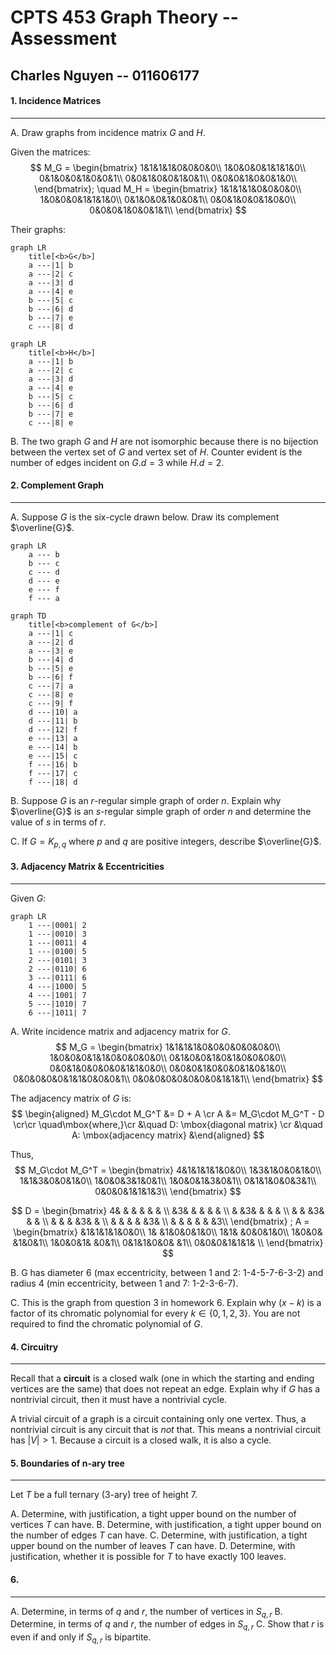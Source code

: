 # CPTS 453 Graph Theory -- Assessment

## Charles Nguyen -- 011606177


#### 1. Incidence Matrices
---
A. Draw graphs from incidence matrix $G$ and $H$.

Given the matrices:
$$
M_G = 
\begin{bmatrix}
1&1&1&1&0&0&0&0\\
1&0&0&0&1&1&1&0\\
0&1&0&0&1&0&0&1\\
0&0&1&0&0&1&0&1\\
0&0&0&1&0&0&1&0\\
\end{bmatrix};
\quad
M_H =
\begin{bmatrix}
1&1&1&1&0&0&0&0\\
1&0&0&0&1&1&1&0\\
0&1&0&0&1&0&0&1\\
0&0&1&0&0&1&0&0\\
0&0&0&1&0&0&1&1\\
\end{bmatrix}
$$

Their graphs:
```mermaid
graph LR
	title[<b>G</b>]
	a ---|1| b
	a ---|2| c
	a ---|3| d
	a ---|4| e
	b ---|5| c
	b ---|6| d
	b ---|7| e
	c ---|8| d
```

```mermaid
graph LR
	title[<b>H</b>]
	a ---|1| b
	a ---|2| c
	a ---|3| d
	a ---|4| e
	b ---|5| c
	b ---|6| d
	b ---|7| e
	c ---|8| e
```

B. The two graph $G$ and $H$ are not isomorphic because there is no bijection between the vertex set of $G$ and vertex set of $H$. Counter evident is the number of edges incident on $G.d = 3$ while $H.d = 2$.


<div style="page-break-after: always"></div>

#### 2. Complement Graph
---
A. Suppose $G$ is the six-cycle drawn below. Draw its complement $\overline{G}$.
```mermaid
graph LR
	a --- b
	b --- c
	c --- d
	d --- e
	e --- f
	f --- a
```

```mermaid
graph TD
	title[<b>complement of G</b>]
	a ---|1| c
	a ---|2| d
	a ---|3| e
	b ---|4| d
	b ---|5| e
	b ---|6| f
	c ---|7| a
	c ---|8| e
	c ---|9| f
	d ---|10| a
	d ---|11| b
	d ---|12| f
	e ---|13| a
	e ---|14| b
	e ---|15| c
	f ---|16| b
	f ---|17| c
	f ---|18| d
```

B. Suppose $G$ is an $r$-regular simple graph of order $n$. Explain why $\overline{G}$ is an $s$-regular simple
graph of order $n$ and determine the value of $s$ in terms of $r$.

C. If $G = K_{p,q}$ where $p$ and $q$ are positive integers, describe $\overline{G}$.

<div style="page-break-after: always"></div>

#### 3. Adjacency Matrix & Eccentricities
---
Given $G$:
```mermaid
graph LR
	1 ---|0001| 2
	1 ---|0010| 3
	1 ---|0011| 4
	1 ---|0100| 5
	2 ---|0101| 3
	2 ---|0110| 6
	3 ---|0111| 6
	4 ---|1000| 5
	4 ---|1001| 7
	5 ---|1010| 7
	6 ---|1011| 7
```

A. Write incidence matrix and adjacency matrix for $G$.
$$
M_G = 
\begin{bmatrix}
1&1&1&1&0&0&0&0&0&0&0\\
1&0&0&0&1&1&0&0&0&0&0\\
0&1&0&0&1&0&1&0&0&0&0\\
0&0&1&0&0&0&0&1&1&0&0\\
0&0&0&1&0&0&0&1&0&1&0\\
0&0&0&0&0&1&1&0&0&0&1\\
0&0&0&0&0&0&0&0&1&1&1\\
\end{bmatrix}
$$

The adjacency matrix of $G$ is:
$$
\begin{aligned}
M_G\cdot M_G^T &= D + A \cr
A &= M_G\cdot M_G^T - D \cr\cr
\quad\mbox{where,}\cr
&\quad D: \mbox{diagonal matrix} \cr
&\quad A: \mbox{adjacency matrix}
&\end{aligned}
$$

Thus,
$$
M_G\cdot M_G^T =
\begin{bmatrix}
4&1&1&1&1&0&0\\
1&3&1&0&0&1&0\\
1&1&3&0&0&1&0\\
1&0&0&3&1&0&1\\
1&0&0&1&3&0&1\\
0&1&1&0&0&3&1\\
0&0&0&1&1&1&3\\
\end{bmatrix}
$$

$$
D =
\begin{bmatrix}
4& & & & & & \\
 &3& & & & & \\
 & &3& & & & \\
 & & &3& & & \\
 & & & &3& & \\
 & & & & &3& \\
 & & & & & &3\\
\end{bmatrix}
;
A =
\begin{bmatrix}
 &1&1&1&1&0&0\\
1& &1&0&0&1&0\\
1&1& &0&0&1&0\\
1&0&0& &1&0&1\\
1&0&0&1& &0&1\\
0&1&1&0&0& &1\\
0&0&0&1&1&1& \\
\end{bmatrix}
$$


B. G has diameter 6 (max eccentricity, between 1 and 2: 1-4-5-7-6-3-2) and radius 4 (min eccentricity, between 1 and 7: 1-2-3-6-7).


C. This is the graph from question 3 in homework 6. Explain why ($x − k)$ is a factor of its chromatic polynomial for every $k \in \{0,1,2,3\}$. You are not required to find the chromatic polynomial of $G$.

<div style="page-break-after: always"></div>

#### 4. Circuitry
---
Recall that a **circuit** is a closed walk (one in which the starting and ending vertices are the same) that does not repeat an edge. Explain why if $G$ has a nontrivial circuit, then it must have a nontrivial cycle.

A trivial circuit of a graph is a circuit containing only one vertex. Thus, a nontrivial circuit is any circuit that is *not* that. This means a nontrivial circuit has $|V| > 1$. Because a circuit is a closed walk, it is also a cycle.

<div style="page-break-after: always"></div>

#### 5. Boundaries of n-ary tree
---
Let $T$ be a full ternary (3-ary) tree of height 7.

A. Determine, with justification, a tight upper bound on the number of vertices $T$ can have.
B. Determine, with justification, a tight upper bound on the number of edges $T$ can have.
C. Determine, with justification, a tight upper bound on the number of leaves $T$ can have.
D. Determine, with justification, whether it is possible for $T$ to have exactly 100 leaves.

<div style="page-break-after: always"></div>

#### 6.
---
A. Determine, in terms of $q$ and $r$, the number of vertices in $S_{q,r}$
B. Determine, in terms of $q$ and $r$, the number of edges in $S_{q,r}$
C. Show that $r$ is even if and only if $S_{q,r}$ is bipartite.

